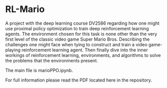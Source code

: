 # RL-Mario
A project with the deep learning course DV2586 regarding how one might use proximal policy optimization to train deep reinforcement learning agents. The environment chosen for this task is none other than the very first level of the classic video game Super Mario Bros. Describing the challenges one might face when tying to construct and train a video game-playing reinforcement learning agent. Then finally dive into the inner workings of reinforcement learning, environments, and algorithms to solve the problems that the environments present.

The main file is marioPPO.ipynb.

For full information please read the PDF located here in the repository.
